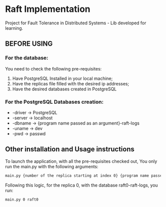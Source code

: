 # Raft Implementation
Project for Fault Tolerance in Distributed Systems - Lib developed for learning.

<h2><b>BEFORE USING</b></h2>
<h3>For the database:</h2>
<p>You need to check the following pre-requisites:</p>
<ol>
    <li>Have PostgreSQL Installed in your local machine;</li>
    <li>Have the replicas file filled with the desired ip addresses;</li>
    <li>Have the desired databases created in PostgreSQL</li>
</ol>

<h3>For the PostgreSQL Databases creation:</h3>
<ul>
    <li>-driver -> PostgreSQL</li>
    <li>-server -> localhost</li>
    <li>-dbname -> {program name passed as an argument}-raft-logs</li>
    <li>-uname -> dev</li>
    <li>-pwd -> passwd</li>
</ul>

<h2>Other installation and Usage instructions</h2>
<p>To launch the application, with all the pre-requisites checked out,
You only run the main.py with the following arguments:</p>

   ```sh
   main.py {number of the replica starting at index 0} {program name passed to the database creation}
   ```

<p>Following this logic, for the replica 0, with the database raft0-raft-logs, you run:</p>
    
   ```sh
   main.py 0 raft0
   ```

